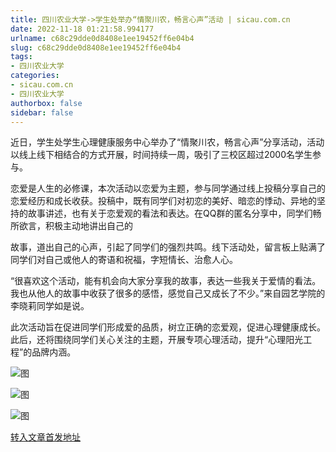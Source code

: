 ```yaml
---
title: 四川农业大学->学生处举办“情聚川农，畅言心声”活动 | sicau.com.cn
date: 2022-11-18 01:21:58.994177
urlname: c68c29dde0d8408e1ee19452ff6e04b4
slug: c68c29dde0d8408e1ee19452ff6e04b4
tags: 
- 四川农业大学
categories:
- sicau.com.cn
- 四川农业大学
authorbox: false
sidebar: false
---
```

近日，学生处学生心理健康服务中心举办了“情聚川农，畅言心声”分享活动，活动以线上线下相结合的方式开展，时间持续一周，吸引了三校区超过2000名学生参与。

恋爱是人生的必修课，本次活动以恋爱为主题，参与同学通过线上投稿分享自己的恋爱经历和成长收获。投稿中，既有同学们对初恋的美好、暗恋的悸动、异地的坚持的故事讲述，也有关于恋爱观的看法和表达。在QQ群的匿名分享中，同学们畅所欲言，积极主动地讲出自己的
<!--more-->
故事，道出自己的心声，引起了同学们的强烈共鸣。线下活动处，留言板上贴满了同学们对自己或他人的寄语和祝福，字短情长、治愈人心。

“很喜欢这个活动，能有机会向大家分享我的故事，表达一些我关于爱情的看法。我也从他人的故事中收获了很多的感悟，感觉自己又成长了不少。”来自园艺学院的李晓莉同学如是说。

此次活动旨在促进同学们形成爱的品质，树立正确的恋爱观，促进心理健康成长。此后，还将围绕同学们关心关注的主题，开展专项心理活动，提升“心理阳光工程”的品牌内涵。

![图](https://news.sicau.edu.cn/__local/3/1C/72/97776DC2682F2B92A35A42F97CB_625BE07E_1185B.png)

![图](https://news.sicau.edu.cn/__local/2/3B/EA/05460837F66ECEED1E3BC54A92F_96FCF4C0_14C29.png)

![图](https://news.sicau.edu.cn/__local/0/80/B4/C0BB2B361242DE3F9D0C185490E_2D7FB968_E7699.png)

[转入文章首发地址](https://news.sicau.edu.cn/info/1078/70242.htm)